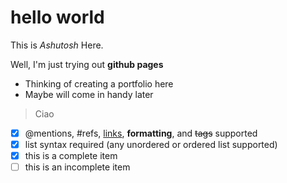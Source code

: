# hello world

This is *Ashutosh* Here.

Well, I'm just trying out **github pages**

* Thinking of creating a portfolio here
* Maybe will come in handy later

> Ciao

- [x] @mentions, #refs, [links](), **formatting**, and <del>tags</del> supported
- [x] list syntax required (any unordered or ordered list supported)
- [x] this is a complete item
- [ ] this is an incomplete item
